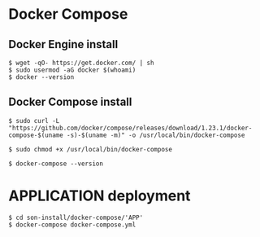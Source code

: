 # Docker Compose


## Docker Engine install
```
$ wget -qO- https://get.docker.com/ | sh
$ sudo usermod -aG docker $(whoami) 
$ docker --version
```


## Docker Compose install
```
$ sudo curl -L "https://github.com/docker/compose/releases/download/1.23.1/docker-compose-$(uname -s)-$(uname -m)" -o /usr/local/bin/docker-compose

$ sudo chmod +x /usr/local/bin/docker-compose

$ docker-compose --version
```



# APPLICATION deployment

```
$ cd son-install/docker-compose/'APP'
$ docker-compose docker-compose.yml
```
